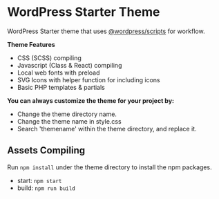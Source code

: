 # WordPress Starter Theme

WordPress Starter theme that uses [@wordpress/scripts](https://developer.wordpress.org/block-editor/reference-guides/packages/packages-scripts/) for workflow.

**Theme Features**

* CSS (SCSS) compiling
* Javascript (Class & React) compiling
* Local web fonts with preload
* SVG Icons with helper function for including icons
* Basic PHP templates & partials

**You can always customize the theme for your project by:**

* Change the theme directory name.
* Change the theme name in style.css
* Search 'themename' within the theme directory, and replace it.

## Assets Compiling

Run `npm install` under the theme directory to install the npm packages.

* start: `npm start` 
* build: `npm run build` 


